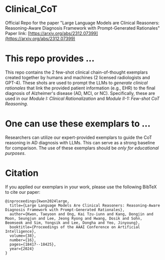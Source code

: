 # Clinical_CoT
Official Repo for the paper "Large Language Models are Clinical Reasoners: Reasoning-Aware Diagnosis Framework with Prompt-Generated Rationales"
Paper link: [https://arxiv.org/abs/2312.07399](https://arxiv.org/abs/2312.07399)

# This repo provides ...
This repo contains the 2 few-shot clinical chain-of-thought exemplars created together by humans and machines (2 licensed radiologists and GPT-4).
These shots are used to prompt the LLMs to *generate clinical rationales* that link the provided patient information (e.g., EHR) to the final diagnosis of Alzheimer's disease (AD, MCI, or NC).
Specifically, these are used in our *Module I: Clinical Rationalization* and *Module II-1: Few-shot CoT Reasoning*.

# One can use these exemplars to ...
Researchers can utilize our expert-provided exemplars to guide the CoT reasoning in AD diagnosis with LLMs.
This can serve as a strong baseline for comparison.
The use of these exemplars should be *only for educational purposes*. 

# Citation
If you applied our exemplars in your work, please use the following BibTeX to cite our paper:
```
@inproceedings{kwon2024large,
  title={Large Language Models Are Clinical Reasoners: Reasoning-Aware Diagnosis Framework with Prompt-Generated Rationales},
  author={Kwon, Taeyoon and Ong, Kai Tzu-iunn and Kang, Dongjin and Moon, Seungjun and Lee, Jeong Ryong and Hwang, Dosik and Sohn, Beomseok and Sim, Yongsik and Lee, Dongha and Yeo, Jinyoung},
  booktitle={Proceedings of the AAAI Conference on Artificial Intelligence},
  volume={38},
  number={16},
  pages={18417--18425},
  year={2024}
}
```
